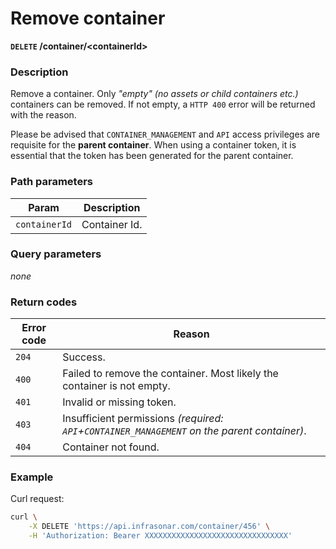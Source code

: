 # Remove container
**`DELETE` /container/<containerId\>**

### Description
Remove a container. Only _"empty" (no assets or child containers etc.)_ containers  can be removed. If not empty, a `HTTP 400` error will be returned with the reason.

Please be advised that `CONTAINER_MANAGEMENT` and `API` access privileges are requisite for the **parent container**.
When using a container token, it is essential that the token has been generated for the parent container.

### Path parameters
Param               | Description
--------------------|-------------
`containerId`       | Container Id.

### Query parameters
_none_

### Return codes
Error code  | Reason
------------|--------
`204`       | Success.
`400`       | Failed to remove the container. Most likely the container is not empty.
`401`       | Invalid or missing token.
`403`       | Insufficient permissions _(required: `API`+`CONTAINER_MANAGEMENT` on the parent container)_.
`404`       | Container not found.

### Example
Curl request:
```bash
curl \
    -X DELETE 'https://api.infrasonar.com/container/456' \
    -H 'Authorization: Bearer XXXXXXXXXXXXXXXXXXXXXXXXXXXXXXXX'
```

